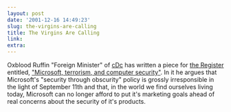 ```yaml
---
layout: post
date: '2001-12-16 14:49:23'
slug: the-virgins-are-calling
title: The Virgins Are Calling
link: 
extra: 
---
```


Oxblood Ruffin "Foreign Minister" of [cDc](http://www.cultdeadcow.com/main.php3) has written a piece for [the Register](http://www.theregister.co.uk) entitled, ["Microsoft, terrorism, and computer security"](http://www.theregister.co.uk/content/4/23418.html). In it he argues that Microsoft's "security through obscurity" policy is grossly irresponsible in the light of September 11th and that, in the world we find ourselves living today, Microsoft can no longer afford to put it's marketing goals ahead of real concerns about the security of it's products.